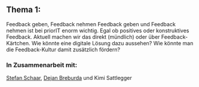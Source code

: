 ## Thema 1:
<p>
Feedback geben, Feedback nehmen
Feedback geben und Feedback nehmen ist bei priorIT enorm wichtig. Egal ob positives oder konstruktives Feedback. Aktuell machen wir das direkt (mündlich) oder über Feedback-Kärtchen.
Wie könnte eine digitale Lösung dazu aussehen? Wie könnte man die Feedback-Kultur damit zusätzlich fördern?
</p>

### In Zusammenarbeit mit:
<a href="https://github.com/sschaar">Stefan Schaar</a>,
<a href="https://github.com/Breburda-Dejan">Dejan Breburda</a> und Kimi Sattlegger
